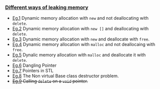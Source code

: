 ### [Different ways of leaking memory](https://stackoverflow.com/questions/6561266/different-ways-of-leaking-memory)

- [Eg.1](./1.cpp) Dynamic memory allocation with `new` and not deallocating with `delete`.<br>
- [Eg.2](./2.cpp) Dynamic memory allocation with `new []` and deallocating with `delete`.<br>
- [Eg.3](./3.cpp) Dynamic memory allocation with `new` and deallocate with `free`.<br>
- [Eg.4](./4.cpp) Dynamic memory allocation with `malloc` and not deallocaing with `free`.<br>
- [Eg.5](./5.cpp) Dynalic memory allocation with `malloc` and deallocate it with `delete`.<br>
- [Eg.6](./6.cpp) Dangling Pointer<br>
- [Eg.7](./7.cpp) Pointers in STL<br>
- [Eg.8](./8.cpp) The Non virtual Base class destructor problem.<br>
- ~~[Eg.9](./9.cpp) Calling `delete` on a `void` pointer.~~<br>